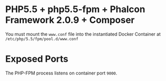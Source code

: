 # PHP5.5 + php5.5-fpm + Phalcon Framework 2.0.9 + Composer

You must mount the `www.conf` file into the instantiated Docker Container at `/etc/php/5.5/fpm/pool.d/www.conf`

# Exposed Ports

The PHP-FPM process listens on container port `9000`.
